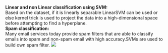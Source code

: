 **Linear and non Linear classification using SVM:**<br/>
Based on the dataset, if it is linearly separable  LinearSVM can be used or
else  kernel trick is used to project the data into a high-dimensional space before attempting to find a hyperplane.
<br/>
**Spam classification:**<br/>
Many email services today provide spam filters that are able to classify emails 
into spam and non-spam email with high accuracy.SVMs are used to build own spam filter.
![](https://github.com/neha-duggirala/100DaysOfMLCode/blob/master/infographics/svm_infographic.png)
